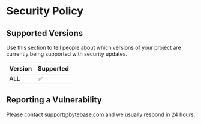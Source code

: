 # Security Policy

## Supported Versions

Use this section to tell people about which versions of your project are
currently being supported with security updates.

| Version | Supported          |
| ------- | ------------------ |
| ALL     | :white_check_mark: |

## Reporting a Vulnerability

Please contact support@bytebase.com and we usually respond in 24 hours.
